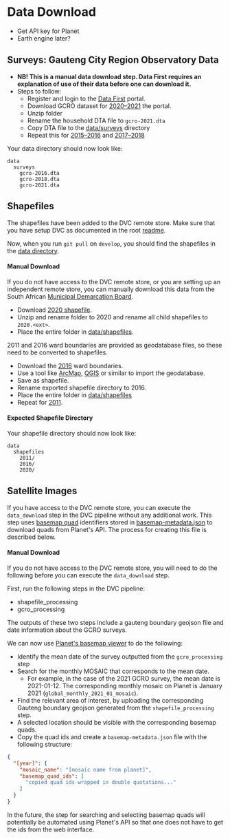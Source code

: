 # Data Download

- Get API key for Planet
- Earth engine later?

## Surveys: Gauteng City Region Observatory Data

- **NB! This is a manual data download step. Data First requires an explanation of use of their data before one can
  download it.**
- Steps to follow:
    - Register and login to the [Data First](https://www.datafirst.uct.ac.za/dataportal/index.php/auth/register) portal.
    - Download GCRO dataset for [2020–2021](https://www.datafirst.uct.ac.za/dataportal/index.php/catalog/874) the
      portal.
    - Unzip folder
    - Rename the household DTA file to `gcro-2021.dta`
    - Copy DTA file to the [data/surveys](/data/surveys) directory
    - Repeat this for [2015–2016](https://www.datafirst.uct.ac.za/dataportal/index.php/catalog/595)
      and [2017–2018](https://www.datafirst.uct.ac.za/dataportal/index.php/catalog/766)

Your data directory should now look like:

```
data
  surveys
    gcro-2016.dta
    gcro-2018.dta
    gcro-2021.dta
```

## Shapefiles

The shapefiles have been added to the DVC remote store. Make sure that you have setup DVC as documented in the
root [readme](/README.md).

Now, when you run `git pull` on `develop`, you should find the shapefiles in the [data directory](/data/shapefiles).

#### Manual Download

If you do not have access to the DVC remote store, or you are setting up an independent remote store, you can manually
download this data from the South African [Municipal Demarcation Board](https://www.demarcation.org.za/).

* Download [2020 shapefile](https://www.arcgis.com/sharing/rest/content/items/e0223a825ea2481fa72220ad3204276b/data).
* Unzip and rename folder to 2020 and rename all child shapefiles to `2020.<ext>`.
* Place the entire folder in [data/shapefiles](/data/shapefiles).

2011 and 2016 ward boundaries are provided as geodatabase files, so these need to be converted to shapefiles.

* Download the [2016](https://www.arcgis.com/sharing/rest/content/items/cfddb54aab5f4d62b2144d80d49b3fdb/data) ward
  boundaries.
* Use a tool
  like [ArcMap](https://desktop.arcgis.com/en/arcmap/latest/extensions/production-mapping/converting-a-geodatabase-to-shapefiles.htm), [QGIS](https://gis.stackexchange.com/questions/108006/converting-data-from-gdb-into-shapefile-without-arcmap)
  or similar to import the geodatabase.
* Save as shapefile.
* Rename exported shapefile directory to 2016.
* Place the entire folder in [data/shapefiles](/data/shapefiles)
* Repeat for [2011](https://www.arcgis.com/sharing/rest/content/items/12d2deb98816451ab7c4dc09cdfeee6b/data).

#### Expected Shapefile Directory

Your shapefile directory should now look like:

```
data
  shapefiles
    2011/
    2016/
    2020/
```

## Satellite Images

If you have access to the DVC remote store, you can execute the `data_download` step in the DVC pipeline without any
additional work.
This step uses [basemap quad](https://developers.planet.com/docs/basemaps/#basemap-quads) identifiers stored
in [basemap-metadata.json](basemap-metadata/basemap-metadata.json) to download quads from Planet's API.
The process for creating this file is described below.

#### Manual Download

If you do not have access to the DVC remote store, you will need to do the following before you can execute
the `data_download` step.

First, run the following steps in the DVC pipeline:

* shapefile_processing
* gcro_processing

The outputs of these two steps include a gauteng boundary geojson file and date information about the GCRO surveys.

We can now use [Planet's basemap viewer](https://www.planet.com/basemaps) to do the following:

* Identify the mean date of the survey outputted from the `gcro_processing` step
* Search for the monthly MOSAIC that corresponds to the mean date.
    * For example, in the case of the 2021 GCRO survey, the mean date is 2021-01-12. The corresponding monthly mosaic on
      Planet is January 2021 (`global_monthly_2021_01_mosaic`).
* Find the relevant area of interest, by uploading the corresponding Gauteng boundary geojson generated from
  the `shapefile_processing` step.
* A selected location should be visible with the corresponding basemap quads.
* Copy the quad ids and create a `basemap-metadata.json` file with the following structure:

```json
{
  "[year]": {
    "mosaic_name": "[mosaic name from planet]",
    "basemap_quad_ids": [
      "copied quad ids wrapped in double quotations..."
    ]
  }
}
```

In the future, the step for searching and selecting basemap quads will potentially be automated using Planet's API so
that one does not have to get the ids from the web interface.